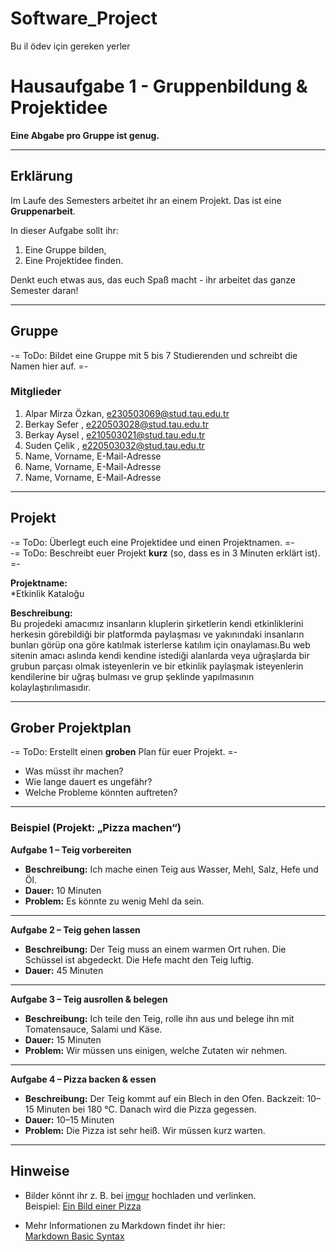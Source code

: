 # Software_Project
Bu il ödev için gereken yerler
# Hausaufgabe 1 - Gruppenbildung & Projektidee

**Eine Abgabe pro Gruppe ist genug.**

---

## Erklärung
Im Laufe des Semesters arbeitet ihr an einem Projekt.
Das ist eine **Gruppenarbeit**.  

In dieser Aufgabe sollt ihr:  
1. Eine Gruppe bilden,  
2. Eine Projektidee finden.  

Denkt euch etwas aus, das euch Spaß macht - ihr arbeitet das ganze Semester daran!

---

## Gruppe
-= ToDo: Bildet eine Gruppe mit 5 bis 7 Studierenden und schreibt die Namen hier auf. =-

### Mitglieder
1. Alpar Mirza Özkan, e230503069@stud.tau.edu.tr 
2. Berkay Sefer , e220503028@stud.tau.edu.tr  
3. Berkay Aysel , e210503021@stud.tau.edu.tr
4. Suden Çelik , e220503032@stud.tau.edu.tr
5. Name, Vorname, E-Mail-Adresse  
6. Name, Vorname, E-Mail-Adresse  
7. Name, Vorname, E-Mail-Adresse  


---

## Projekt
-= ToDo: Überlegt euch eine Projektidee und einen Projektnamen. =-  
-= ToDo: Beschreibt euer Projekt **kurz** (so, dass es in 3 Minuten erklärt ist). =-

**Projektname:**  
*Etkinlik Kataloğu

**Beschreibung:**  
Bu projedeki amacımız insanların kluplerin şirketlerin kendi etkinliklerini herkesin görebildiği bir platformda paylaşması ve yakınındaki insanların bunları görüp ona göre katılmak isterlerse katılım için onaylaması.Bu web sitenin amacı aslında kendi kendine istediği alanlarda veya uğraşlarda bir grubun parçası olmak isteyenlerin ve bir etkinlik paylaşmak isteyenlerin kendilerine bir uğraş bulması ve grup şeklinde yapılmasının kolaylaştırılımasıdır. 

---

## Grober Projektplan
-= ToDo: Erstellt einen **groben** Plan für euer Projekt. =-  
- Was müsst ihr machen?  
- Wie lange dauert es ungefähr?  
- Welche Probleme könnten auftreten?  

---

### Beispiel (Projekt: „Pizza machen“)

**Aufgabe 1 – Teig vorbereiten**  
- **Beschreibung:** Ich mache einen Teig aus Wasser, Mehl, Salz, Hefe und Öl.  
- **Dauer:** 10 Minuten  
- **Problem:** Es könnte zu wenig Mehl da sein.  

---

**Aufgabe 2 – Teig gehen lassen**  
- **Beschreibung:** Der Teig muss an einem warmen Ort ruhen. Die Schüssel ist abgedeckt. Die Hefe macht den Teig luftig.  
- **Dauer:** 45 Minuten  

---

**Aufgabe 3 – Teig ausrollen & belegen**  
- **Beschreibung:** Ich teile den Teig, rolle ihn aus und belege ihn mit Tomatensauce, Salami und Käse.  
- **Dauer:** 15 Minuten  
- **Problem:** Wir müssen uns einigen, welche Zutaten wir nehmen.  

---

**Aufgabe 4 – Pizza backen & essen**  
- **Beschreibung:** Der Teig kommt auf ein Blech in den Ofen. Backzeit: 10–15 Minuten bei 180 °C. Danach wird die Pizza gegessen.  
- **Dauer:** 10–15 Minuten  
- **Problem:** Die Pizza ist sehr heiß. Wir müssen kurz warten.  

---

## Hinweise
- Bilder könnt ihr z. B. bei [imgur](https://www.imgur.com) hochladen und verlinken.  
  Beispiel: [Ein Bild einer Pizza](https://i.imgur.com/PmEODOY.jpg)  

- Mehr Informationen zu Markdown findet ihr hier:  
  [Markdown Basic Syntax](https://www.markdownguide.org/basic-syntax/)
